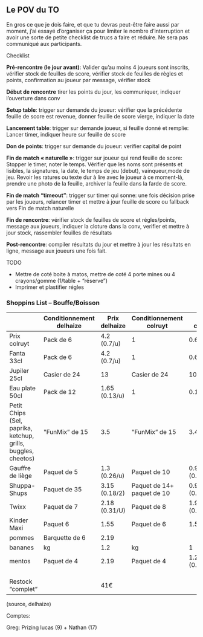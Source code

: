 ## **Le POV du TO** 

En gros ce que je dois faire, et que tu devras peut-être faire aussi par  moment, j’ai essayé d’organiser ça pour limiter le nombre d’interruption et avoir une sorte de petite checklist de trucs a faire et réduire. Ne sera pas communiqué aux participants. 

Checklist 

**Pré-rencontre (le jour avant)**: Valider qu’au moins 4 joueurs sont inscrits, vérifier stock de feuilles de score, vérifier stock de feuilles de règles et points, confirmation  au joueur par message, vérifier stock 

**Début de rencontre** tirer les points du jour, les communiquer, indiquer l’ouverture dans conv 

**Setup table**: trigger sur demande du joueur: vérifier que la précédente feuille de score est revenue, donner feuille de score vierge, indiquer la date 

**Lancement table**: trigger sur demande joueur, si feuille donné et remplie: Lancer timer, indiquer heure sur feuille de score 

**Don de points**: trigger sur demande du joueur: verifier capital de point 

**Fin de match « naturelle »**: trigger sur joueur qui rend feuille de score: Stopper le timer, noter le temps. Vérifier que les noms sont présents et lisibles, la signatures, la date, le temps de jeu (debut), vainqueur,mode de jeu. Revoir les ratures ou texte dur à lire avec le joueur à ce  moment-là, prendre une photo de la feuille, archiver la feuille dans la  farde de score. 

**Fin de match “timeout”**: trigger sur timer qui sonne: une fois décision prise par les joueurs, relancer timer et mettre à jour feuille de score ou fallback vers Fin de match naturelle 

**Fin de rencontre**: vérifier stock de feuilles de score et régles/points, message aux joueurs, indiquer la cloture dans la conv, verifier et mettre à jour stock, rassembler feuilles de résultats 

**Post-rencontre**: compiler résultats du jour et mettre à jour les résultats en ligne, message aux joueurs une fois fait. 

TODO 

- Mettre de coté boite à matos, mettre de coté 4 porte mines ou 4 crayons/gomme (1/table + “réserve”) 
- Imprimer et plastifier régles 

### Shoppins List – Bouffe/Boisson 

|                                                              | Conditionnement delhaize | Prix delhaize | Conditionnement colruyt    | Prix colruyt       |
| ------------------------------------------------------------ | ------------------------ | ------------- | -------------------------- | ------------------ |
| Prix colruyt                                                 | Pack de 6                | 4.2 (0.7/u)   | 1                          | 0.62               |
| Fanta 33cl                                                   | Pack de 6                | 4.2 (0.7/u)   | 1                          | 0.67               |
| Jupiler 25cl                                                 | Casier de 24             | 13            | Casier de 24               | 10.41              |
| Eau plate 50cl                                               | Pack de 12               | 1.65 (0.13/u) | 1                          | 0.13               |
| Petit Chips (Sel, paprika, ketchup, grills, buggles, cheetos) | "FunMix” de 15           | 3.5           | "FunMix” de 15             | 3.49               |
| Gauffre de liège                                             | Paquet de 5              | 1.3 (0.26/u)  | Paquet de 10               | 0.99 (0.10/U)      |
| Shuppa-Shups                                                 | Paquet de 35             | 3.15 (0.18/2) | Paquet de 14+ paquet de 10 | 0.99+2.29 (0.27/2) |
| Twixx                                                        | Paquet de 7              | 2.18 (0.31/U) | Paquet de 8                | 1.99 (0.24/U)      |
| Kinder Maxi                                                  | Paquet 6                 | 1.55          | Paquet de 6                | 1.5                |
| pommes                                                       | Barquette de 6           | 2.19          |                            |                    |
| bananes                                                      | kg                       | 1.2           | kg                         | 1                  |
| mentos                                                       | Paquet de 4              | 2.19          | Paquet de 4                | 1.2 (0.3/u)        |
|                                                              |                          |               |                            |                    |
|                                                              |                          |               |                            |                    |
|                                                              |                          |               |                            |                    |
| Restock “complet”                                            |                          | 41€           |                            |                    |

(source, delhaize) 



Comptes:

Greg: Prizing lucas (9) + Nathan (17)